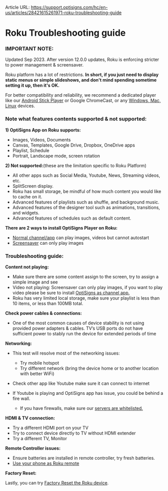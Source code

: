 Article URL: https://support.optisigns.com/hc/en-us/articles/28421615261971-roku-troubleshooting-guide

# Roku Troubleshooting guide

### **IMPORTANT NOTE:**

Updated Sep 2023. After version 12.0.0 updates, Roku is enforcing stricter to
power management & screensaver.

Roku platform has a lot of restrictions. **In short, if you just need to
display static menus or simple slideshows, and don't mind spending sometime
setting it up, then it's OK.**

For better compatibility and reliability, we recommend a dedicated player like
our [Android Stick Player](https://links.optisigns.com/szzk) or Google
ChromeCast, or any [Windows, Mac, Linux](https://www.optisigns.com/download)
devices.

### **Note what features contents supported & not supported:**

**1) OptiSigns App on Roku supports:**

  * Images, Videos, Documents
  * Canvas, Templates, Google Drive, Dropbox, OneDrive apps
  * Playlist, Schedule
  * Portrait, Landscape mode, screen rotation

**2) Not supported:**(these are the limitation specific to Roku Platform)

  * All other apps such as Social Media, Youtube, News, Streaming videos, etc.
  * SplitScreen display.
  * Roku has small storage, be mindful of how much content you would like to cache on it.
  * Advanced features of playlists such as shuffle, and background music.
  * Advanced features of the designer tool such as animations, transitions, and widgets. 
  * Advanced features of schedules such as default content. 

**There are 2 ways to install OptiSigns Player on Roku:**

  * [Normal channel/app](https://support.optisigns.com/hc/en-us/articles/360039566974-How-to-install-OptiSigns-Player-on-Roku-TVs) can play images, videos but cannot autostart
  * [Screensaver](https://support.optisigns.com/hc/en-us/articles/1500002383502) can only play images

### **Troubleshooting guide:**

**Content not playing:**

  * Make sure there are some content assign to the screen, try to assign a simple image and see
  * Video not playing: Screensaver can only play images, if you want to play video please be sure to install [OptiSigns as channel app.](https://support.optisigns.com/hc/en-us/articles/360039566974-How-to-install-OptiSigns-Player-on-Roku-TVs)
  * Roku has very limited local storage, make sure your playlist is less than 10 items, or less than 100MB total.

**Check power cables & connections:**

  * One of the most common causes of device stability is not using provided power adapters & cables. TV’s USB ports do not have sufficient power to stably run the device for extended periods of time

**Networking:**

  * This test will resolve most of the networking issues:  

    * Try mobile hotspot
    * Try different network (bring the device home or to another location with better WiFi)
  * Check other app like Youtube make sure it can connect to internet
  * If Youtube is playing and OptiSigns app has issue, you could be behind a fire wall.  

    * If you have firewalls, make sure our [servers are whitelisted.](https://support.optisigns.com/hc/en-us/articles/360047275934-Whitelist-OptiSigns-IP-addresses-ports)

**HDMI & TV connection:**

  * Try a different HDMI port on your TV
  * Try to connect device directly to TV without HDMI extender
  * Try a different TV, Monitor

**Remote Controller issues:**

  * Ensure batteries are installed in remote controller, try fresh batteries.
  * [Use your phone as Roku remote](https://support.roku.com/article/115002681087)

**Factory Reset:**

Lastly, you can try [Factory Reset the Roku
device](https://support.roku.com/en-ca/article/208757008).

